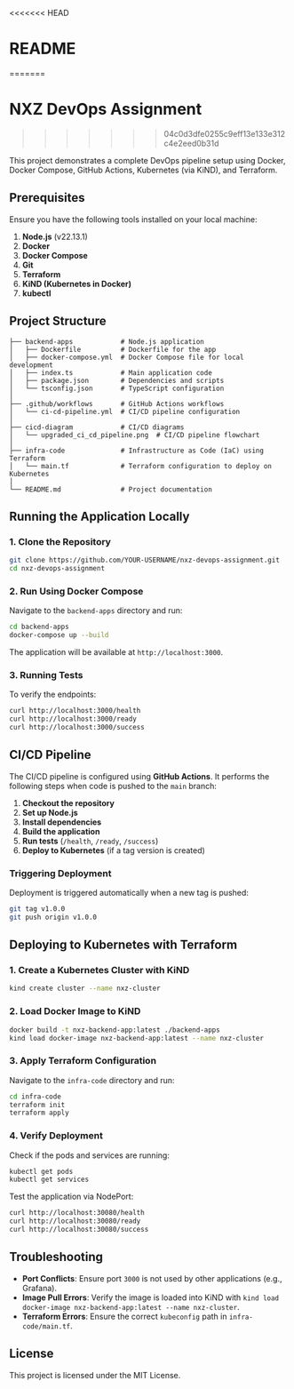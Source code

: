 <<<<<<< HEAD
# README
=======
# NXZ DevOps Assignment
>>>>>>> 04c0d3dfe0255c9eff13e133e312c4e2eed0b31d

This project demonstrates a complete DevOps pipeline setup using Docker, Docker Compose, GitHub Actions, Kubernetes (via KiND), and Terraform.

## Prerequisites

Ensure you have the following tools installed on your local machine:

1. **Node.js** (v22.13.1)
2. **Docker**
3. **Docker Compose**
4. **Git**
5. **Terraform**
6. **KiND (Kubernetes in Docker)**
7. **kubectl**

## Project Structure

```
├── backend-apps            # Node.js application
│   ├── Dockerfile          # Dockerfile for the app
│   ├── docker-compose.yml  # Docker Compose file for local development
│   ├── index.ts            # Main application code
│   ├── package.json        # Dependencies and scripts
│   └── tsconfig.json       # TypeScript configuration
│
├── .github/workflows       # GitHub Actions workflows
│   └── ci-cd-pipeline.yml  # CI/CD pipeline configuration
│
├── cicd-diagram            # CI/CD diagrams
│   └── upgraded_ci_cd_pipeline.png  # CI/CD pipeline flowchart
│
├── infra-code              # Infrastructure as Code (IaC) using Terraform
│   └── main.tf             # Terraform configuration to deploy on Kubernetes
│
└── README.md               # Project documentation
```

## Running the Application Locally

### 1. Clone the Repository

```bash
git clone https://github.com/YOUR-USERNAME/nxz-devops-assignment.git
cd nxz-devops-assignment
```

### 2. Run Using Docker Compose

Navigate to the `backend-apps` directory and run:

```bash
cd backend-apps
docker-compose up --build
```

The application will be available at `http://localhost:3000`.

### 3. Running Tests

To verify the endpoints:

```bash
curl http://localhost:3000/health
curl http://localhost:3000/ready
curl http://localhost:3000/success
```

## CI/CD Pipeline

The CI/CD pipeline is configured using **GitHub Actions**. It performs the following steps when code is pushed to the `main` branch:

1. **Checkout the repository**
2. **Set up Node.js**
3. **Install dependencies**
4. **Build the application**
5. **Run tests** (`/health`, `/ready`, `/success`)
6. **Deploy to Kubernetes** (if a tag version is created)

### Triggering Deployment

Deployment is triggered automatically when a new tag is pushed:

```bash
git tag v1.0.0
git push origin v1.0.0
```

## Deploying to Kubernetes with Terraform

### 1. Create a Kubernetes Cluster with KiND

```bash
kind create cluster --name nxz-cluster
```

### 2. Load Docker Image to KiND

```bash
docker build -t nxz-backend-app:latest ./backend-apps
kind load docker-image nxz-backend-app:latest --name nxz-cluster
```

### 3. Apply Terraform Configuration

Navigate to the `infra-code` directory and run:

```bash
cd infra-code
terraform init
terraform apply
```

### 4. Verify Deployment

Check if the pods and services are running:

```bash
kubectl get pods
kubectl get services
```

Test the application via NodePort:

```bash
curl http://localhost:30080/health
curl http://localhost:30080/ready
curl http://localhost:30080/success
```

## Troubleshooting

- **Port Conflicts**: Ensure port `3000` is not used by other applications (e.g., Grafana).
- **Image Pull Errors**: Verify the image is loaded into KiND with `kind load docker-image nxz-backend-app:latest --name nxz-cluster`.
- **Terraform Errors**: Ensure the correct `kubeconfig` path in `infra-code/main.tf`.

## License

This project is licensed under the MIT License.

